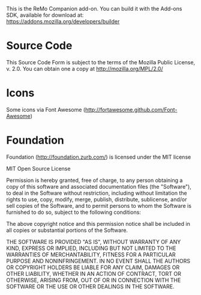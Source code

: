 This is the ReMo Companion add-on. You can build it with the Add-ons SDK,
available for download at:
https://addons.mozilla.org/developers/builder 

Source Code
===========

This Source Code Form is subject to the terms of the Mozilla Public License, v. 2.0. You can obtain one a copy at http://mozilla.org/MPL/2.0/

Icons
=====
Some icons via Font Awesome (http://fortawesome.github.com/Font-Awesome)

Foundation
==========

Foundation (http://foundation.zurb.com/) is licensed under the MIT license

MIT Open Source License

Permission is hereby granted, free of charge, to any person obtaining a copy of this software and associated documentation files (the "Software"), to deal in the Software without restriction, including without limitation the rights to use, copy, modify, merge, publish, distribute, sublicense, and/or sell copies of the Software, and to permit persons to whom the Software is furnished to do so, subject to the following conditions:

The above copyright notice and this permission notice shall be included in all copies or substantial portions of the Software.

THE SOFTWARE IS PROVIDED "AS IS", WITHOUT WARRANTY OF ANY KIND, EXPRESS OR IMPLIED, INCLUDING BUT NOT LIMITED TO THE WARRANTIES OF MERCHANTABILITY, FITNESS FOR A PARTICULAR PURPOSE AND NONINFRINGEMENT. IN NO EVENT SHALL THE AUTHORS OR COPYRIGHT HOLDERS BE LIABLE FOR ANY CLAIM, DAMAGES OR OTHER LIABILITY, WHETHER IN AN ACTION OF CONTRACT, TORT OR OTHERWISE, ARISING FROM, OUT OF OR IN CONNECTION WITH THE SOFTWARE OR THE USE OR OTHER DEALINGS IN THE SOFTWARE.
